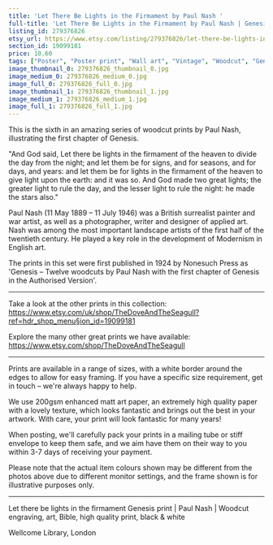 ```yaml
---
title: 'Let There Be Lights in the Firmament by Paul Nash '
full-title: 'Let There Be Lights in the Firmament by Paul Nash | Genesis woodcut print'
listing_id: 279376826
etsy_url: https://www.etsy.com/listing/279376826/let-there-be-lights-in-the-firmament-by?utm_source=site&utm_medium=api&utm_campaign=api
section_id: 19099181
price: 10.60
tags: ["Poster", "Poster print", "Wall art", "Vintage", "Woodcut", "Genesis", "Black and white", "Bible", "Paul Nash", "Engraving", "Creation", "Modern art"]
image_thumbnail_0: 279376826_thumbnail_0.jpg
image_medium_0: 279376826_medium_0.jpg
image_full_0: 279376826_full_0.jpg
image_thumbnail_1: 279376826_thumbnail_1.jpg
image_medium_1: 279376826_medium_1.jpg
image_full_1: 279376826_full_1.jpg
---
```

This is the sixth in an amazing series of woodcut prints by Paul Nash, illustrating the first chapter of Genesis.

&quot;And God said, Let there be lights in the firmament of the heaven to divide the day from the night; and let them be for signs, and for seasons, and for days, and years: and let them be for lights in the firmament of the heaven to give light upon the earth: and it was so. And God made two great lights; the greater light to rule the day, and the lesser light to rule the night: he made the stars also.&quot;

Paul Nash (11 May 1889 – 11 July 1946) was a British surrealist painter and war artist, as well as a photographer, writer and designer of applied art. Nash was among the most important landscape artists of the first half of the twentieth century. He played a key role in the development of Modernism in English art.

The prints in this set were first published in 1924 by Nonesuch Press as &#39;Genesis – Twelve woodcuts by Paul Nash with the first chapter of Genesis in the Authorised Version&#39;.

---

Take a look at the other prints in this collection: https://www.etsy.com/uk/shop/TheDoveAndTheSeagull?ref=hdr_shop_menu§ion_id=19099181

Explore the many other great prints we have available: https://www.etsy.com/shop/TheDoveAndTheSeagull

---

Prints are available in a range of sizes, with a white border around the edges to allow for easy framing. If you have a specific size requirement, get in touch – we&#39;re always happy to help.

We use 200gsm enhanced matt art paper, an extremely high quality paper with a lovely texture, which looks fantastic and brings out the best in your artwork. With care, your print will look fantastic for many years!

When posting, we&#39;ll carefully pack your prints in a mailing tube or stiff envelope to keep them safe, and we aim have them on their way to you within 3-7 days of receiving your payment.

Please note that the actual item colours shown may be different from the photos above due to different monitor settings, and the frame shown is for illustrative purposes only.

---

Let there be lights in the firmament Genesis print | Paul Nash |  Woodcut engraving, art, Bible, high quality print, black & white

Wellcome Library, London
